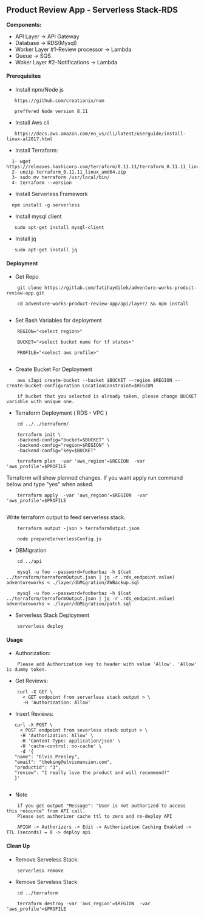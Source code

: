 ## Product Review App - Serverless Stack-RDS 

**Components:**

* API Layer -> API Gateway
* Database -> RDS(Mysql)
* Worker Layer #1-Review processor -> Lambda
* Queue -> SQS
* Woker Layer #2-Notifications -> Lambda


#### Prerequisites

* Install npm/Node js
```
   https://github.com/creationix/nvm 
   
   preffered Node version 8.11
```
* Install Aws cli
```
   https://docs.aws.amazon.com/en_us/cli/latest/userguide/install-linux-al2017.html
```

* Install Terraform:
```
  1- wget https://releases.hashicorp.com/terraform/0.11.11/terraform_0.11.11_linux_amd64.zip
  2- unzip terraform_0.11.11_linux_amd64.zip
  3- sudo mv terraform /usr/local/bin/
  4- terraform --version
```

* Install Serverless Framework
```
  npm install -g serverless
```

* Install mysql client
```
   sudo apt-get install mysql-client
```
* Install jq
```
   sudo apt-get install jq
```

#### Deployment

* Get Repo
```
    git clone https://gitlab.com/fatihaydilek/adventure-works-product-review-app.git
    
    cd adventure-works-product-review-app/api/layer/ && npm install
    
```

* Set Bash Variables for deployment
```
    REGION="<select region>"
    
    BUCKET="<select bucket name for tf states>"
    
    PROFILE="<select aws profile>"
     
```

* Create Bucket For Deployment
```
    aws s3api create-bucket --bucket $BUCKET --region $REGION --create-bucket-configuration LocationConstraint=$REGION
    
    if bucket that you selected is already taken, please change BUCKET variable with unique one.
```

* Terraform Deployment ( RDS - VPC )
```
    cd ../../terraform/
    
    terraform init \
    -backend-config="bucket=$BUCKET" \
    -backend-config="region=$REGION" \
    -backend-config="key=$BUCKET"
    
    terraform plan  -var 'aws_region'=$REGION  -var 'aws_profile'=$PROFILE
```

Terraform will show planned changes. If you want apply run command below and type "yes" when asked.

```
    terraform apply  -var 'aws_region'=$REGION  -var 'aws_profile'=$PROFILE
      
```
Write terraform output to feed serverless stack.
```
    terraform output -json > terraformOutput.json
    
    node prepareServerlessConfig.js
```

* DBMigration
```
    cd ../api
    
    mysql -u foo --password=foobarbaz -h $(cat ../terraform/terraformOutput.json | jq -r .rds_endpoint.value) adventureworks < ./layer/dbMigration/AWBackup.sql
    
    mysql -u foo --password=foobarbaz -h $(cat ../terraform/terraformOutput.json | jq -r .rds_endpoint.value) adventureworks < ./layer/dbMigration/patch.sql
```

* Serverless Stack Deployment
```
    serverless deploy 
```



#### Usage
   
* Authorization:
```
    Please add Authorization key to header with value 'Allow'. 'Allow' is dummy token.
```    

* Get Reviews:
```
    curl -X GET \
      < GET endpoint from serverless stack output > \
      -H 'Authorization: Allow' 
```    

* Insert Reviews:
```
   curl -X POST \
     < POST endpoint from severless stack output > \
     -H 'Authorization: Allow' \
     -H 'Content-Type: application/json' \
     -H 'cache-control: no-cache' \
     -d '{
   "name": "Elvis Presley",
   "email": "theking@elvismansion.com",
   "productid": "3",
   "review": "I really love the product and will recommend!"
   }'
   
```    

* Note
```
    if you get output "Message": "User is not authorized to access this resource" from API call.
    Please set authorizer cache ttl to zero and re-deploy API
    
    APIGW -> Authorizers -> Edit -> Authorization Caching Enabled ->  TTL (seconds) = 0 -> deploy api
```   


#### Clean Up

* Remove Serveless Stack:
```
    serverless remove
```

* Remove Serveless Stack:
```
    cd ../terraform
    
    terraform destroy -var 'aws_region'=$REGION  -var 'aws_profile'=$PROFILE
```